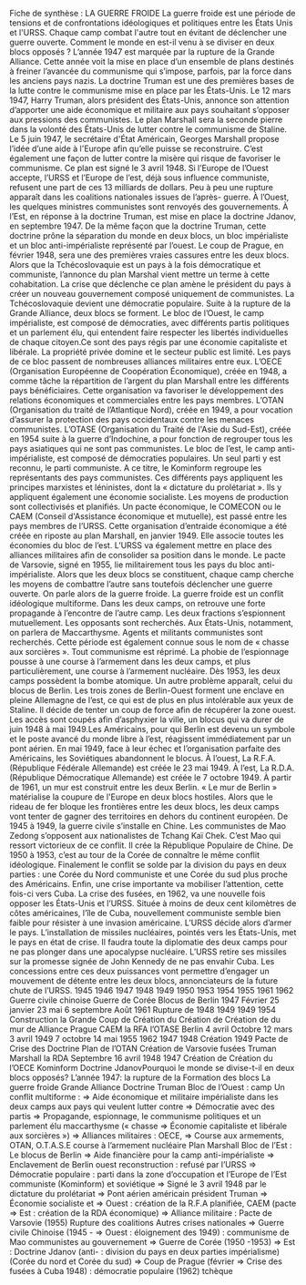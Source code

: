 Fiche de synthèse : LA GUERRE FROIDE
La guerre froide est une période de tensions et de confrontations idéologiques
et politiques entre les États Unis et l'URSS. Chaque camp combat l'autre tout
en évitant de déclencher une guerre ouverte. Comment le monde en est-il
venu à se diviser en deux blocs opposés ?
L’année 1947 est marquée par la rupture de la Grande Alliance. Cette
année voit la mise en place d’un ensemble de plans destinés à freiner l’avancée
du communisme qui s’impose, parfois, par la force dans les anciens pays nazis.
La doctrine Truman est une des premières bases de la lutte contre le
communisme mise en place par les États-Unis. Le 12 mars 1947, Harry
Truman, alors président des États-Unis, annonce son attention d’apporter une
aide économique et militaire aux pays souhaitant s’opposer aux pressions
des communistes.
Le plan Marshall sera la seconde pierre dans la volonté des États-Unis de
lutter contre le communisme de Staline. Le 5 juin 1947, le secrétaire d'État
Américain, Georges Marshall propose l’idée d’une aide à l'Europe afin qu’elle
puisse se reconstruire. C’est également une façon de lutter contre la misère
qui risque de favoriser le communisme. Ce plan est signé le 3 avril 1948. Si
l’Europe de l’Ouest accepte, l’URSS et l’Europe de l’est, déjà sous influence
communiste, refusent une part de ces 13 milliards de dollars.
Peu à peu une rupture apparaît dans les coalitions nationales issues de l’après-
guerre. À l’Ouest, les quelques ministres communistes sont renvoyés des
gouvernements.
À l’Est, en réponse à la doctrine Truman, est mise en place la doctrine
Jdanov, en septembre 1947. De la même façon que la doctrine Truman, cette
doctrine prône la séparation du monde en deux blocs, un bloc impérialiste et
un bloc anti-impérialiste représenté par l’ouest.
Le coup de Prague, en février 1948, sera une des premières vraies cassures
entre les deux blocs. Alors que la Tchécoslovaquie est un pays à la fois
démocratique et communiste, l’annonce du plan Marshal vient mettre un terme
à cette cohabitation. La crise que déclenche ce plan amène le président du
pays à créer un nouveau gouvernement composé uniquement de
communistes. La Tchécoslovaquie devient une démocratie populaire.
Suite à la rupture de la Grande Alliance, deux blocs se forment.
Le bloc de l’Ouest, le camp impérialiste, est composé de démocraties,
avec différents partis politiques et un parlement élu, qui entendent faire
respecter les libertés individuelles de chaque citoyen.Ce sont des pays régis par une économie capitaliste et libérale. La propriété
privée domine et le secteur public est limité.
Les pays de ce bloc passent de nombreuses alliances militaires entre eux.
L’OECE (Organisation Européenne de Coopération Économique), créée en
1948, a comme tâche la répartition de l’argent du plan Marshall entre les
différents pays bénéficiaires. Cette organisation va favoriser le développement
des relations économiques et commerciales entre les pays membres.
L’OTAN (Organisation du traité de l’Atlantique Nord), créée en 1949, a pour
vocation d’assurer la protection des pays occidentaux contre les menaces
communistes.
L’OTASE (Organisation du Traité de l'Asie du Sud-Est), créée en 1954 suite à la
guerre d’Indochine, a pour fonction de regrouper tous les pays asiatiques qui
ne sont pas communistes.
Le bloc de l’est, le camp anti-impérialiste, est composé de démocraties
populaires. Un seul parti y est reconnu, le parti communiste. A ce titre, le
Kominform regroupe les représentants des pays communistes. Ces différents
pays appliquent les principes marxistes et léninistes, dont la « dictature du
prolétariat ».
Ils y appliquent également une économie socialiste. Les moyens de
production sont collectivisés et planifiés. Un pacte économique, le COMECON
ou le CAEM (Conseil d'Assistance économique et mutuelle), est passé entre les
pays membres de l’URSS. Cette organisation d’entraide économique a été
créée en riposte au plan Marshall, en janvier 1949. Elle associe toutes les
économies du bloc de l’est.
L’URSS va également mettre en place des alliances militaires afin de
consolider sa position dans le monde. Le pacte de Varsovie, signé en 1955, lie
militairement tous les pays du bloc anti-impérialiste.
Alors que les deux blocs se constituent, chaque camp cherche les moyens de
combattre l’autre sans toutefois déclencher une guerre ouverte. On parle alors
de la guerre froide.
La guerre froide est un conflit idéologique multiforme. Dans les deux
camps, on retrouve une forte propagande à l’encontre de l’autre camp. Les
deux fractions s’espionnent mutuellement. Les opposants sont recherchés. Aux
États-Unis, notamment, on parlera de Maccarthysme. Agents et militants
communistes sont recherchés. Cette période est également connue sous le
nom de « chasse aux sorcières ». Tout communisme est réprimé. La phobie
de l’espionnage pousse à une course à l’armement dans les deux camps, et
plus particulièrement, une course à l’armement nucléaire. Dès 1953, les deux
camps possèdent la bombe atomique.
Un autre problème apparaît, celui du blocus de Berlin. Les trois zones de
Berlin-Ouest forment une enclave en pleine Allemagne de l’est, ce qui est
de plus en plus intolérable aux yeux de Staline. Il décide de tenter un coup de
force afin de récupérer la zone ouest. Les accès sont coupés afin d’asphyxier la
ville, un blocus qui va durer de juin 1948 à mai 1949.Les Américains, pour qui Berlin est devenu un symbole et le poste avancé du
monde libre à l’est, réagissent immédiatement par un pont aérien. En mai
1949, face à leur échec et l’organisation parfaite des Américains, les
Soviétiques abandonnent le blocus.
À l’ouest, La R.F.A. (République Fédérale Allemande) est créée le 23 mai
1949.
À l’est, La R.D.A. (République Démocratique Allemande) est créée le 7 octobre
1949.
À partir de 1961, un mur est construit entre les deux Berlin. « Le mur de
Berlin » matérialise la coupure de l'Europe en deux blocs hostiles.
Alors que le rideau de fer bloque les frontières entre les deux blocs, les deux
camps vont tenter de gagner des territoires en dehors du continent européen.
De 1945 à 1949, la guerre civile s’installe en Chine. Les communistes de
Mao Zedong s’opposent aux nationalistes de Tchang Kaï Chek. C’est Mao qui
ressort victorieux de ce conflit. Il crée la République Populaire de Chine.
De 1950 à 1953, c’est au tour de la Corée de connaître le même conflit
idéologique. Finalement le conflit se solde par la division du pays en deux
parties : une Corée du Nord communiste et une Corée du sud plus proche des
Américains.
Enfin, une crise importante va mobiliser l’attention, cette fois-ci vers Cuba. La
crise des fusées, en 1962, va une nouvelle fois opposer les États-Unis et
l’URSS. Située à moins de deux cent kilomètres de côtes américaines, l’île de
Cuba, nouvellement communiste semble bien faible pour résister à une
invasion américaine. L’URSS décide alors d’armer le pays. L’installation de
missiles nucléaires, pointés vers les États-Unis, met le pays en état de crise. Il
faudra toute la diplomatie des deux camps pour ne pas plonger dans une
apocalypse nucléaire. L’URSS retire ses missiles sur la promesse signée de
John Kennedy de ne pas envahir Cuba.
Les concessions entre ces deux puissances vont permettre d’engager un
mouvement de détente entre les deux blocs, annonciateurs de la future chute
de l’URSS.
1945 1946 1947 1948 1949 1950 1953 1954 1955 1961 1962
Guerre civile chinoise Guerre de
Corée
Blocus de Berlin
1947 Février 25 janvier 23 mai 6 septembre Août 1961
Rupture de 1948 1949 1949 1954 Construction
la Grande Coup de Création du Création de Création de du mur de
Alliance Prague CAEM la RFA l’OTASE Berlin
4 avril Octobre
12 mars 3 avril 1949 7 octobre 14 mai 1955 1962
1947 1948 Création 1949 Pacte de Crise des
Doctrine Plan de l’OTAN Création de Varsovie fusées
Truman Marshall la RDA
Septembre 16 avril 1948
1947 Création de
Création du l’OECE
Kominform
Doctrine
JdanovPourquoi le monde se divise-t-il en deux blocs opposés?
L’année 1947: la rupture de la Formation des blocs La guerre froide
Grande Alliance
Doctrine Truman Bloc de l’Ouest : camp Un conflit multiforme :
=> Aide économique et militaire impérialiste dans les deux camps
aux pays qui veulent lutter contre => Démocratie avec des partis => Propagande, espionnage,
le communisme politiques et un parlement élu maccarthysme (« chasse
=> Économie capitaliste et libérale aux sorcières »)
=> Alliances militaires : OECE, => Course aux armements,
OTAN, O.T.A.S.E course à l’armement nucléaire
Plan Marshall Bloc de l’Est : Le blocus de Berlin
=> Aide financière pour la camp anti-impérialiste => Enclavement de Berlin ouest
reconstruction : refusé par l’URSS => Démocratie populaire : parti dans la zone d’occupation
et l’Europe de l’Est communiste (Kominform) et soviétique
=> Signé le 3 avril 1948 par le dictature du prolétariat => Pont aérien américain
président Truman => Économie socialiste et => Ouest : création de la R.F.A
planifiée, CAEM (pacte => Est : création de la RDA
économique)
=> Alliance militaire :
Pacte de Varsovie (1955)
Rupture des coalitions Autres crises
nationales => Guerre civile Chinoise (1945 -
=> Ouest : éloignement des 1949) : communisme de Mao
communistes au gouvernement => Guerre de Corée (1950 -1953)
=> Est : Doctrine Jdanov (anti- : division du pays en deux parties
impérialisme) (Corée du nord et Corée du sud)
=> Coup de Prague (février => Crise des fusées à Cuba
1948) : démocratie populaire (1962)
tchèque